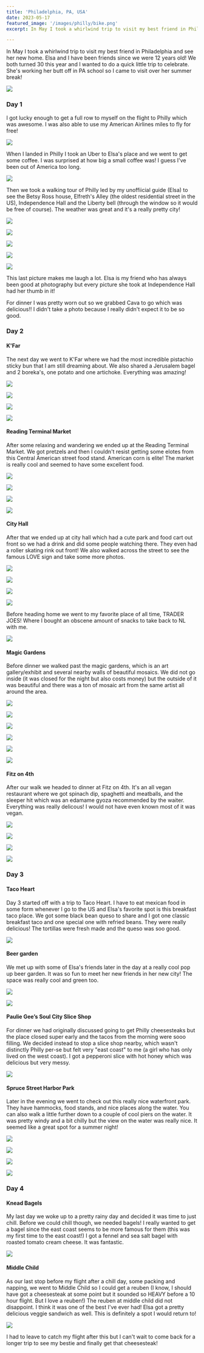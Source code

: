 ```yaml
---
title: 'Philadelphia, PA, USA'
date: 2023-05-17
featured_image: '/images/philly/bike.png'
excerpt: In May I took a whirlwind trip to visit my best friend in Philadelphia and see her new home.

---
```


 In May I took a whirlwind trip to visit my best friend in Philadelphia and see her new home. Elsa and I have been friends since we were 12 years old! We both turned 30 this year and I wanted to do a quick little trip to celebrate. She's working her butt off in PA school so I came to visit over her summer break! 

![](/images/philly/exploring.png)


### Day 1

I got lucky enough to get a full row to myself on the flight to Philly which was awesome. I was also able to use my American Airlines miles to fly for free! 

![](/images/philly/plane.png)

When I landed in Philly I took an Uber to Elsa's place and we went to get some coffee. I was surprised at how big a small coffee was! I guess I've been out of America too long. 

![](/images/philly/coffee.png)

Then we took a walking tour of Philly led by my unoffiicial guide (Elsa) to see the Betsy Ross house, Elfreth's Alley (the oldest residential street in the US), Independence Hall and the Liberty bell (through the window so it would be free of course). The weather was great and it's a really pretty city!

![](/images/philly/tour1.png)

![](/images/philly/tour2.png)

![](/images/philly/tour3.png)

![](/images/philly/tour4.png)

![](/images/philly/tour5.png)

This last picture makes me laugh a lot. Elsa is my friend who has always been good at photography but every picture she took at Independence Hall had her thumb in it! 

For dinner I was pretty worn out so we grabbed Cava to go which was delicious!! I didn't take a photo because I really didn't expect it to be so good.  

### Day 2

#### K'Far

The next day we went to K'Far where we had the most incredible pistachio sticky bun that I am still dreaming about. We also shared a Jerusalem bagel and 2 boreka's, one potato and one artichoke. Everything was amazing! 

![](/images/philly/kfar.png)

![](/images/philly/kfar2.png)

![](/images/philly/kfar3.png)

![](/images/philly/elsa.png)


#### Reading Terminal Market 

After some relaxing and wandering we ended up at the Reading Terminal Market. We got pretzels and then I couldn't resist getting some elotes from this Central American street food stand. American corn is elite! The market is really cool and seemed to have some excellent food.

![](/images/philly/reading.png)

![](/images/philly/reading2.png)

![](/images/philly/reading3.png)

![](/images/philly/reading4.png)

#### City Hall

After that we ended up at city hall which had a cute park and food cart out front so we had a drink and did some people watching there. They even had a roller skating rink out front! We also walked across the street to see the famous LOVE sign and take some more photos.

![](/images/philly/cityhall.png)

![](/images/philly/cityhall2.png)

![](/images/philly/cityhall3.png)

![](/images/philly/cityhall4.png)

 Before heading home we went to my favorite place of all time, TRADER JOES! Where I bought an obscene amount of snacks to take back to NL with me. 

![](/images/philly/TJs.png)

#### Magic Gardens

Before dinner we walked past the magic gardens, which is an art gallery/exhibit and several nearby walls of beautiful mosaics. We did not go inside (it was closed for the night but also costs money) but the outside of it was beautiful and there was a ton of mosaic art from the same artist all around the area. 

![](/images/philly/magic1.png)

![](/images/philly/magic2.png)

![](/images/philly/magic3.png)

![](/images/philly/magic4.png)

![](/images/philly/magic5.png)

![](/images/philly/magic6.png)

#### Fitz on 4th

After our walk we headed to dinner at Fitz on 4th. It's an all vegan restaurant where we got spinach dip, spaghetti and meatballs, and the sleeper hit which was an edamame gyoza recommended by the waiter. Everything was really delicous! I would not have even known most of it was vegan. 

![](/images/philly/fitz1.png)

![](/images/philly/fitz2.png)

![](/images/philly/fitz3.png)

![](/images/philly/fitz4.png)

### Day 3

#### Taco Heart

Day 3 started off with a trip to Taco Heart. I have to eat mexican food in some form whenever I go to the US and Elsa's favorite spot is this breakfast taco place. We got some black bean queso to share and I got one classic breakfast taco and one special one with refried beans. They were really delicious! The tortillas were fresh made and the queso was soo good.

![](/images/philly/tacoheart.png)

#### Beer garden

We met up with some of Elsa's friends later in the day at a really cool pop up beer garden. It was so fun to meet her new friends in her new city! The space was really cool and green too. 

![](/images/philly/garden1.png)

![](/images/philly/garden2.png)

#### Paulie Gee’s Soul City Slice Shop

For dinner we had originally discussed going to get Philly cheesesteaks but the place closed super early and the tacos from the morning were sooo filling. We decided instead to stop a slice shop nearby, which wasn't distinctly Philly per-se but felt very "east coast" to me (a girl who has only lived on the west coast). I got a pepperoni slice with hot honey which was delicious but very messy.

![](/images/philly/pizza.png)

#### Spruce Street Harbor Park 

Later in the evening we went to check out this really nice waterfront park. They have hammocks, food stands, and nice places along the water. You can also walk a little further down to a couple of cool piers on the water. It was pretty windy and a bit chilly but the view on the water was really nice. It seemed like a great spot for a summer night! 

![](/images/philly/park1.png)

![](/images/philly/park2.png)

![](/images/philly/park3.png)

![](/images/philly/park4.png)


### Day 4

#### Knead Bagels

My last day we woke up to a pretty rainy day and decided it was time to just chill. Before we could chill though, we needed bagels! I really wanted to get a bagel since the east coast seems to be more famous for them (this was my first time to the east coast!) I got a fennel and sea salt bagel with roasted tomato cream cheese. It was fantastic. 

![](/images/philly/knead.png)

#### Middle Child 

As our last stop before my flight after a chill day, some packing and napping, we went to Middle Child so I could get a reuben (I know, I should have got a cheesesteak at some point but it sounded so HEAVY before a 10 hour flight. But I love a reuben!) The reuben at middle child did not disappoint. I think it was one of the best I've ever had! Elsa got a pretty delicious veggie sandwich as well. This is definitely a spot I would return to! 

![](/images/philly/middlechild.png)

I had to leave to catch my flight after this but I can't wait to come back for a longer trip to see my bestie and finally get that cheesesteak!